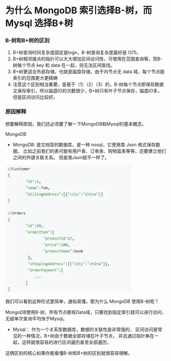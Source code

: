 # 为什么 MongoDB 索引选择B-树，而 Mysql 选择B+树

### B-树和B+树的区别

1. B+树查询时间复杂度固定是logn，B-树查询复杂度最好是 O(1)。
2. B+树相邻接点的指针可以大大增加区间访问性，可使用在范围查询等，而B-树每个节点 key 和 data 在一起，则无法区间查找。
3. B+树更适合外部存储，也就是磁盘存储。由于内节点无 data 域，每个节点能索引的范围更大更精确
4. 注意这个区别相当重要，是基于（1）（2）（3）的，B-树每个节点即保存数据又保存索引，所以磁盘IO的次数很少，B+树只有叶子节点保存，磁盘IO多，但是区间访问比较好。

### 原因解释

想要解释原因，我们还必须要了解一下MongoDB和Mysql的基本概念。

MongoDB

* MongoDB: 是文档型的数据库，是一种 nosql，它使用类 Json 格式保存数据。
比如之前我们的表可能有用户表、订单表、购物篮表等等，还要建立他们之间的外键关联关系。
但是类Json就不一样了。

![](../image/c2/b&bplus-1.png)

我们可以看到这种形式更简单，通俗易懂。那为什么 MongoDB 使用B-树呢？

MongoDB使用B-树，所有节点都有Data域，只要找到指定索引就可以进行访问，无疑单次查询平均快于Mysql。

* Mysql： 作为一个关系型数据库，数据的关联性是非常强的，
区间访问是常见的一种情况，B+树由于数据全部存储在叶子节点，
并且通过指针串在一起，这样就很容易的进行区间遍历甚至全部遍历。

这俩区别的核心如果你能看懂B-树和B+树的区别就很容易理解。
